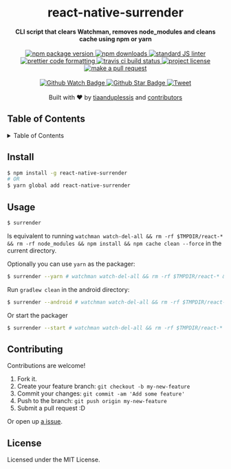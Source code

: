
<h1 align="center">react-native-surrender</h1>
<div align="center">
  <strong>CLI script that clears Watchman, removes node_modules and cleans cache using npm or yarn</strong>
</div>
<br>
<div align="center">
  <a href="https://npmjs.org/package/react-native-surrender">
    <img src="https://img.shields.io/npm/v/react-native-surrender.svg?style=flat-square" alt="npm package version" />
  </a>
  <a href="https://npmjs.org/package/react-native-surrender">
  <img src="https://img.shields.io/npm/dm/react-native-surrender.svg?style=flat-square" alt="npm downloads" />
  </a>
  <a href="https://github.com/feross/standard">
    <img src="https://img.shields.io/badge/code%20style-standard-brightgreen.svg?style=flat-square" alt="standard JS linter" />
  </a>
  <a href="https://github.com/prettier/prettier">
    <img src="https://img.shields.io/badge/styled_with-prettier-ff69b4.svg?style=flat-square" alt="prettier code formatting" />
  </a>
  <a href="https://travis-ci.org/tiaanduplessis/react-native-surrender">
    <img src="https://img.shields.io/travis/tiaanduplessis/react-native-surrender.svg?style=flat-square" alt="travis ci build status" />
  </a>
  <a href="https://github.com/tiaanduplessis/react-native-surrender/blob/master/LICENSE">
    <img src="https://img.shields.io/npm/l/react-native-surrender.svg?style=flat-square" alt="project license" />
  </a>
  <a href="http://makeapullrequest.com">
    <img src="https://img.shields.io/badge/PRs-welcome-brightgreen.svg?style=flat-square" alt="make a pull request" />
  </a>
</div>
<br>
<div align="center">
  <a href="https://github.com/tiaanduplessis/react-native-surrender/watchers">
    <img src="https://img.shields.io/github/watchers/tiaanduplessis/react-native-surrender.svg?style=social" alt="Github Watch Badge" />
  </a>
  <a href="https://github.com/tiaanduplessis/react-native-surrender/stargazers">
    <img src="https://img.shields.io/github/stars/tiaanduplessis/react-native-surrender.svg?style=social" alt="Github Star Badge" />
  </a>
  <a href="https://twitter.com/intent/tweet?text=Check%20out%20react-native-surrender!%20https://github.com/tiaanduplessis/react-native-surrender%20%F0%9F%91%8D">
    <img src="https://img.shields.io/twitter/url/https/github.com/tiaanduplessis/react-native-surrender.svg?style=social" alt="Tweet" />
  </a>
</div>
<br>
<div align="center">
  Built with ❤︎ by <a href="https://github.com/tiaanduplessis">tiaanduplessis</a> and <a href="https://github.com/tiaanduplessis/react-native-surrender/contributors">contributors</a>
</div>

<h2>Table of Contents</h2>
<details>
  <summary>Table of Contents</summary>
  <li><a href="#install">Install</a></li>
  <li><a href="#usage">Usage</a></li>
  <li><a href="#contribute">Contribute</a></li>
  <li><a href="#license">License</a></li>
</details>

## Install

```sh
$ npm install -g react-native-surrender
# OR
$ yarn global add react-native-surrender
```

## Usage

```sh
$ surrender
```

Is equivalent to running `watchman watch-del-all && rm -rf $TMPDIR/react-* && rm -rf node_modules && npm install && npm cache clean --force` in the current directory.

Optionally you can use `yarn` as the packager:

```sh
$ surrender --yarn # watchman watch-del-all && rm -rf $TMPDIR/react-* && rm -rf node_modules && yarn install && yarn cache clean
```

Run `gradlew clean` in the android directory:

```sh
$ surrender --android # watchman watch-del-all && rm -rf $TMPDIR/react-* && rm -rf node_modules && npm install && npm cache clean --force && cd android & gradlew clean & cd .. 
```

Or start the packager

```sh
$ surrender --start # watchman watch-del-all && rm -rf $TMPDIR/react-* && rm -rf node_modules && npm install && npm cache clean --force  && npm start --reset-cache
```

## Contributing

Contributions are welcome!

1. Fork it.
2. Create your feature branch: `git checkout -b my-new-feature`
3. Commit your changes: `git commit -am 'Add some feature'`
4. Push to the branch: `git push origin my-new-feature`
5. Submit a pull request :D

Or open up [a issue](https://github.com/tiaanduplessis/react-native-surrender/issues).

## License

Licensed under the MIT License.
